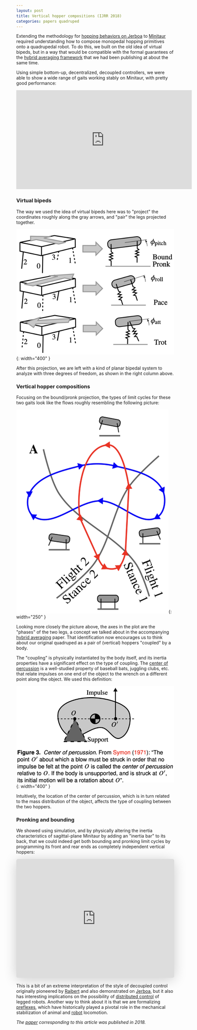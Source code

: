 ```yaml
---
layout: post
title: Vertical hopper compositions (IJRR 2018)
categories: papers quadruped
---
```


Extending the methodology for [hopping behaviors on Jerboa](/jerboa-hopping-video) to [Minitaur](/ghost-robotics-minitaur) required understanding how to compose monopedal hopping primitives onto a quadrupedal robot. To do this, we built on the old idea of virtual bipeds, but in a way that would be compatible with the formal guarantees of the [hybrid averaging framework](/hybrid-averaging) that we had been publishing at about the same time.

Using simple bottom-up, decentralized, decoupled controllers, we were able to show a wide range of gaits working stably on Minitaur, with pretty good performance:

<iframe width="560" height="315" src="https://www.youtube.com/embed/ijnOCQOpC7k" title="YouTube video player" frameborder="0" allow="accelerometer; autoplay; clipboard-write; encrypted-media; gyroscope; picture-in-picture; web-share" allowfullscreen></iframe>


### Virtual bipeds

The way we used the idea of virtual bipeds here was to "project" the coordinates roughly along the gray arrows, and "pair" the legs projected together.

![Virtual biped](/images/virtual_biped.png){: width="400" }

After this projection, we are left with a kind of planar bipedal system to analyze with three degrees of freedom, as shown in the right column above.

### Vertical hopper compositions

Focusing on the bound/pronk projection, the types of limit cycles for these two gaits look like the flows roughly resembling the following picture:

![Vertical hopping limit cycles pronk bound](/images/vh_pronk_bound.png){: width="250" }

Looking more closely the picture above, the axes in the plot are the "phases" of the two legs, a concept we talked about in the accompanying [hybrid averaging](/hybrid-averaging) paper. That identification now encourages us to think about our original quadruped as a pair of (vertical) hoppers "coupled" by a body.

The "coupling" is physically instantiated by the body itself, and its inertia properties have a significant effect on the type of coupling. The [center of percussion](https://en.wikipedia.org/wiki/Center_of_percussion) is a well-studied property of baseball bats, juggling clubs, etc. that relate impulses on one end of the object to the wrench on a different point along the object. We used this definition:

![Center of percussion](/images/center_of_percussion.png){: width="400" }

Intuitively, the location of the center of percussion, which is in turn related to the mass distribution of the object, affects the type of coupling between the two hoppers.

### Pronking and bounding

We showed using simulation, and by physically altering the inertia characteristics of sagittal-plane Minitaur by adding an "inertia bar" to its back, that we could indeed get both bounding and pronking limit cycles by programming its front and rear ends as completely independent vertical hoppers:

<iframe class="speakerdeck-iframe" frameborder="0" src="https://speakerdeck.com/player/5ac547a6c3e7425fb91576e190bdad34" title="Reactive coordination: stabilizing common  quadrupedal gaits without CPGs" allowfullscreen="true" style="border: 0px; background: padding-box padding-box rgba(0, 0, 0, 0.1); margin: 0px; padding: 0px; border-radius: 6px; box-shadow: rgba(0, 0, 0, 0.2) 0px 5px 40px; width: 100%; height: auto; aspect-ratio: 560 / 420;" data-ratio="1.3333333333333333"></iframe>

This is a bit of an extreme interpretation of the style of decoupled control originally pioneered by [Raibert](https://mitpress.mit.edu/9780262681193/legged-robots-that-balance/) and also demonstrated on [Jerboa](/jerboa-hopping-video), but it also has interesting implications on the possibility of [distributed control](https://en.wikipedia.org/wiki/Distributed_control_system) of legged robots. Another way to think about it is that we are formalizing [preflexes](https://en.wikipedia.org/wiki/Preflexes), which have historically played a pivotal role in the mechanical stabilization of animal and [robot](https://www.sciencedirect.com/science/article/abs/pii/S1467803904000398) locomotion.

_The [paper](https://journals.sagepub.com/doi/abs/10.1177/0278364918779874) corresponding to this article was published in 2018._
